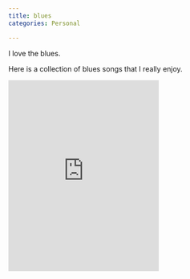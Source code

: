 ```yaml
---                                                                                                                                          
title: blues
categories: Personal

---
```


I love the blues.

Here is a collection of blues songs that I really enjoy.

<iframe src="https://open.spotify.com/embed/playlist/3CritZTZGaPIYAUaswTGFs" width="300" height="380" frameborder="0" allowtransparency="true" allow="encrypted-media"></iframe>
